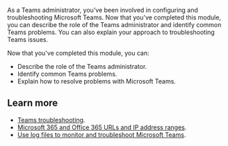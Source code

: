 As a Teams administrator, you’ve been involved in configuring and troubleshooting Microsoft Teams. Now that you've completed this module, you can describe the role of the Teams administrator and identify common Teams problems. You can also explain your approach to troubleshooting Teams issues.

Now that you've completed this module, you can:

- Describe the role of the Teams administrator. 
- Identify common Teams problems. 
- Explain how to resolve problems with Microsoft Teams.

## Learn more

- [Teams troubleshooting](/MicrosoftTeams/troubleshoot/teams-welcome).
- [Microsoft 365 and Office 365 URLs and IP address ranges](/microsoftteams/office-365-urls-ip-address-ranges?azure-portal=true).
- [Use log files to monitor and troubleshoot Microsoft Teams](/microsoftteams/log-files?azure-portal=true).